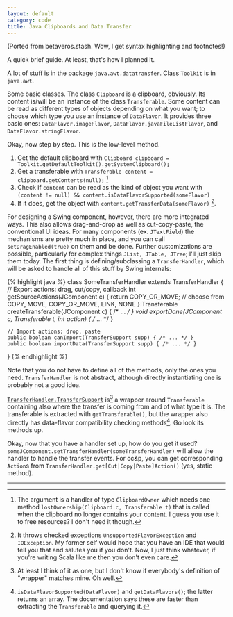 ```yaml
---
layout: default
category: code
title: Java Clipboards and Data Transfer
---
```

(Ported from betaveros.stash. Wow, I get syntax highlighting and footnotes!)

A quick brief guide. At least, that's how I planned it.

A lot of stuff is in the package `java.awt.datatransfer`. Class `Toolkit` is in `java.awt`.

Some basic classes. The class `Clipboard` is a clipboard, obviously. Its content is/will be an instance of the class `Transferable`. Some content can be read as different types of objects depending on what you want; to choose which type you use an instance of `DataFlavor`. It provides three basic ones: `DataFlavor.imageFlavor`, `DataFlavor.javaFileListFlavor`, and `DataFlavor.stringFlavor`.

Okay, now step by step. This is the low-level method.

1. Get the default clipboard with `Clipboard clipboard = Toolkit.getDefaultToolkit().getSystemClipboard();`
2. Get a transferable with `Transferable content = clipboard.getContents(null);` [^1]
3. Check if `content` can be read as the kind of object you want with `(content != null) && content.isDataFlavorSupported(someFlavor)`
4. If it does, get the object with `content.getTransferData(someFlavor)` [^2].

For designing a Swing component, however, there are more integrated ways. This also allows drag-and-drop as well as cut-copy-paste, the conventional UI ideas. For many components (ex. `JTextField`) the mechanisms are pretty much in place, and you can call `setDragEnabled(true)` on them and be done. Further customizations are possible, particularly for complex things `JList, JTable, JTree`; I'll just skip them today. The first thing is defining/subclassing a `TransferHandler`, which will be asked to handle all of this stuff by Swing internals:

{% highlight java %}
class SomeTransferHandler extends TransferHandler {
    // Export actions: drag, cut/copy, callback
    int getSourceActions(JComponent c) {
        return COPY_OR_MOVE;
        // choose from COPY, MOVE, COPY_OR_MOVE, LINK, NONE
    }
    Transferable createTransferable(JComponent c) { /* ... */ }
    void exportDone(JComponent c, Transferable t, int action) { /* ... */ }

    // Import actions: drop, paste
    public boolean canImport(TransferSupport supp) { /* ... */ }
    public boolean importData(TransferSupport supp) { /* ... */ }
}
{% endhighlight %}

Note that you do not have to define all of the methods, only the ones you need. `TransferHandler` is not abstract, although directly instantiating one is probably not a good idea.

[`TransferHandler.TransferSupport`](http://docs.oracle.com/javase/6/docs/api/javax/swing/TransferHandler.TransferSupport.html) is[^3] a wrapper around `Transferable` containing also where the transfer is coming from and of what type it is. The transferable is extracted with `getTransferable()`, but the wrapper also directly has data-flavor compatibility checking methods[^4]. Go look its methods up.

Okay, now that you have a handler set up, how do you get it used? `someJComponent.setTransferHandler(someTransferHandler)` will allow the handler to handle the transfer events. For cc&p, you can get corresponding `Action`s from `TransferHandler.get[Cut|Copy|Paste]Action()` (yes, static method).

---

[^1]: The argument is a handler of type `ClipboardOwner` which needs one method `lostOwnership(Clipboard c, Transferable t)` that is called when the clipboard no longer contains your content. I guess you use it to free resources? I don't need it though.

[^2]: It throws checked exceptions `UnsupportedFlavorException` and `IOException`. My former self would hope that you have an IDE that would tell you that and salutes you if you don't. Now, I just think whatever, if you're writing Scala like me then you don't even care.

[^3]: At least I think of it as one, but I don't know if everybody's definition of "wrapper" matches mine. Oh well.

[^4]: `isDataFlavorSupported(DataFlavor)` and `getDataFlavors()`; the latter returns an array. The documentation says these are faster than extracting the `Transferable` and querying it.
